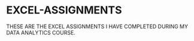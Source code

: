 # EXCEL-ASSIGNMENTS
THESE ARE THE EXCEL ASSIGNMENTS I HAVE COMPLETED DURING MY DATA ANALYTICS COURSE.
